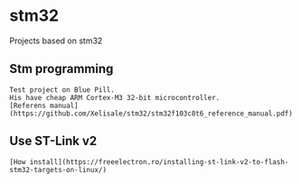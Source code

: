 # stm32
Projects based on stm32

## Stm programming
    Test project on Blue Pill. 
    His have cheap ARM Cortex-M3 32-bit microcontroller.
    [Referens manual](https://github.com/Xelisale/stm32/stm32f103c8t6_reference_manual.pdf)
## Use ST-Link v2
    
    [How install](https://freeelectron.ro/installing-st-link-v2-to-flash-stm32-targets-on-linux/)
